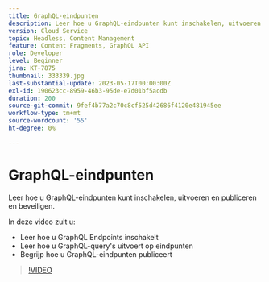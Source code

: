 ```yaml
---
title: GraphQL-eindpunten
description: Leer hoe u GraphQL-eindpunten kunt inschakelen, uitvoeren en publiceren en beveiligen.
version: Cloud Service
topic: Headless, Content Management
feature: Content Fragments, GraphQL API
role: Developer
level: Beginner
jira: KT-7875
thumbnail: 333339.jpg
last-substantial-update: 2023-05-17T00:00:00Z
exl-id: 190623cc-8959-46b3-95de-e7d01bf5acdb
duration: 200
source-git-commit: 9fef4b77a2c70c8cf525d42686f4120e481945ee
workflow-type: tm+mt
source-wordcount: '55'
ht-degree: 0%

---
```


# GraphQL-eindpunten

Leer hoe u GraphQL-eindpunten kunt inschakelen, uitvoeren en publiceren en beveiligen.

In deze video zult u:

+ Leer hoe u GraphQL Endpoints inschakelt
+ Leer hoe u GraphQL-query&#39;s uitvoert op eindpunten
+ Begrijp hoe u GraphQL-eindpunten publiceert

>[!VIDEO](https://video.tv.adobe.com/v/333339?quality=12&learn=on)
